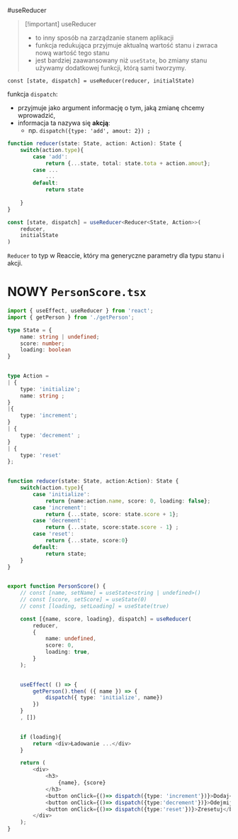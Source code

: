 #useReducer 

>[!important] useReducer
> - to inny sposób na zarządzanie stanem aplikacji
> - funkcja redukująca przyjmuje aktualną wartość stanu i zwraca nową wartość tego stanu
> - jest bardziej zaawansowany niż `useState`, bo zmiany stanu używamy dodatkowej funkcji, którą sami tworzymy.

`const [state, dispatch] = useReducer(reducer, initialState)`

funkcja `dispatch`:
- przyjmuje jako argument informację o tym, jaką zmianę chcemy wprowadzić,
- informacja ta nazywa się **akcją**:
	- np. `dispatch({type: 'add', amout: 2}) ;`

```typescript
function reducer(state: State, action: Action): State {
	switch(action.type){
		case 'add':
			return {...state, total: state.tota + action.amout};
		case ...
			...
		default:
			return state
	
	}
}
```


```typescript
const [state, dispatch] = useReducer<Reducer<State, Action>>(
	reducer,
	initialState
)
```

`Reducer` to typ w Reaccie, który ma generyczne parametry dla typu stanu i akcji.


# NOWY `PersonScore.tsx`
```typescript
import { useEffect, useReducer } from 'react';
import { getPerson } from './getPerson';

type State = {
    name: string | undefined;
    score: number;
    loading: boolean
}
  

type Action =
| {
    type: 'initialize';
    name: string ;
}
|{
    type: 'increment';
}
| {
    type: 'decrement' ;
}
| {
    type: 'reset'
};
  

function reducer(state: State, action:Action): State {
    switch(action.type){
        case 'initialize':
            return {name:action.name, score: 0, loading: false};
        case 'increment':
            return {...state, score: state.score + 1};
        case 'decrement':
            return {...state, score:state.score - 1} ;
        case 'reset':
            return {...state, score:0}
        default:
            return state;
    }
}
  

export function PersonScore() {
    // const [name, setName] = useState<string | undefined>()
    // const [score, setScore] = useState(0)
    // const [loading, setLoading] = useState(true)

    const [{name, score, loading}, dispatch] = useReducer(
        reducer,
        {
            name: undefined,
            score: 0,
            loading: true,
        }
    );
  

    useEffect( () => {
        getPerson().then( ({ name }) => {
            dispatch({ type: 'initialize', name})
        })
    }
    , [])
  

    if (loading){
        return <div>Ładowanie ...</div>
    }

    return (
        <div>
            <h3>
                {name}, {score}
            </h3>
            <button onClick={()=> dispatch({type: 'increment'})}>Dodaj</button>
            <button onClick={()=> dispatch({type:'decrement'})}>Odejmij</button>
            <button onClick={()=> dispatch({type:'reset'})}>Zresetuj</button>
        </div>
    );
}
```











